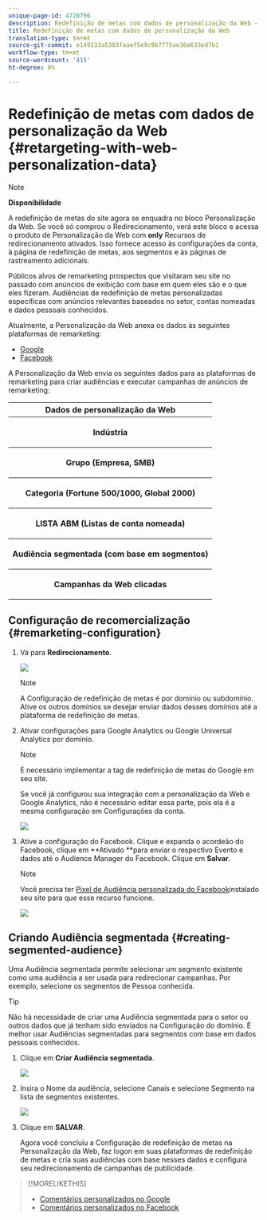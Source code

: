 ```yaml
---
unique-page-id: 4720796
description: Redefinição de metas com dados de personalização da Web - Documentos de marketing - Documentação do produto
title: Redefinição de metas com dados de personalização da Web
translation-type: tm+mt
source-git-commit: e149133a5383faaef5e9c9b7775ae36e633ed7b1
workflow-type: tm+mt
source-wordcount: '415'
ht-degree: 0%

---
```



# Redefinição de metas com dados de personalização da Web {#retargeting-with-web-personalization-data}

>[!NOTE]
>
>**Disponibilidade**
>
>A redefinição de metas do site agora se enquadra no bloco Personalização da Web. Se você só comprou o Redirecionamento, verá este bloco e acessa o produto de Personalização da Web com **only** Recursos de redirecionamento ativados. Isso fornece acesso às configurações da conta, à página de redefinição de metas, aos segmentos e às páginas de rastreamento adicionais.

Públicos alvos de remarketing prospectos que visitaram seu site no passado com anúncios de exibição com base em quem eles são e o que eles fizeram. Audiências de redefinição de metas personalizadas específicas com anúncios relevantes baseados no setor, contas nomeadas e dados pessoais conhecidos.

Atualmente, a Personalização da Web anexa os dados às seguintes plataformas de remarketing:

* [Google](personalized-remarketing-in-google.md)
* [Facebook](personalized-remarketing-in-facebook.md)

A Personalização da Web envia os seguintes dados para as plataformas de remarketing para criar audiências e executar campanhas de anúncios de remarketing:

<table> 
 <tbody> 
  <tr> 
   <th colspan="1">Dados de personalização da Web</th> 
  </tr> 
  <tr> 
   <th><p>Indústria</p></th> 
  </tr> 
  <tr> 
   <th><p>Grupo (Empresa, SMB)</p></th> 
  </tr> 
  <tr> 
   <th><p>Categoria (Fortune 500/1000, Global 2000)</p></th> 
  </tr> 
  <tr> 
   <th><p>LISTA ABM (Listas de conta nomeada)</p></th> 
  </tr> 
  <tr> 
   <th><p>Audiência segmentada (com base em segmentos)</p></th> 
  </tr> 
  <tr> 
   <th><p>Campanhas da Web clicadas</p></th> 
  </tr> 
 </tbody> 
</table>

## Configuração de recomercialização {#remarketing-configuration}

1. Vá para **Redirecionamento**.

   ![](assets/one.png)

   >[!NOTE]
   >
   >A Configuração de redefinição de metas é por domínio ou subdomínio. Ative os outros domínios se desejar enviar dados desses domínios até a plataforma de redefinição de metas.

1. Ativar configurações para Google Analytics ou Google Universal Analytics por domínio.

   >[!NOTE]
   >
   >É necessário implementar a tag de redefinição de metas do Google em seu site.
   >
   >
   >Se você já configurou sua integração com a personalização da Web e Google Analytics, não é necessário editar essa parte, pois ela é a mesma configuração em Configurações da conta.

   ![](assets/two.png)

1. Ative a configuração do Facebook. Clique e expanda o acordeão do Facebook, clique em **Ativado **para enviar o respectivo Evento e dados até o Audience Manager do Facebook. Clique em **Salvar**.

   >[!NOTE]
   >
   >Você precisa ter [Pixel de Audiência personalizada do Facebook](https://developers.facebook.com/docs/ads-for-websites/website-custom-audiences/getting-started#install-the-pixel)instalado seu site para que esse recurso funcione.

   ![](assets/three.png)

## Criando Audiência segmentada {#creating-segmented-audience}

Uma Audiência segmentada permite selecionar um segmento existente como uma audiência a ser usada para redirecionar campanhas. Por exemplo, selecione os segmentos de Pessoa conhecida.

>[!TIP]
>
>Não há necessidade de criar uma Audiência segmentada para o setor ou outros dados que já tenham sido enviados na Configuração do domínio. É melhor usar Audiências segmentadas para segmentos com base em dados pessoais conhecidos.

1. Clique em **Criar Audiência segmentada**.

   ![](assets/image2015-1-15-16-3a36-3a38.png)

1. Insira o Nome da audiência, selecione Canais e selecione Segmento na lista de segmentos existentes.

   ![](assets/image2015-1-15-16-3a40-3a17.png)

1. Clique em **SALVAR**.

   Agora você concluiu a Configuração de redefinição de metas na Personalização da Web, faz logon em suas plataformas de redefinição de metas e cria suas audiências com base nesses dados e configura seu redirecionamento de campanhas de publicidade.

>[!MORELIKETHIS]
>
>* [Comentários personalizados no Google](personalized-remarketing-in-google.md)
>* [Comentários personalizados no Facebook](personalized-remarketing-in-facebook.md)


